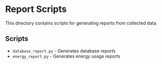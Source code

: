 # Report Scripts

This directory contains scripts for generating reports from collected data.

## Scripts

- `database_report.py` - Generates database reports
- `energy_report.py` - Generates energy usage reports
